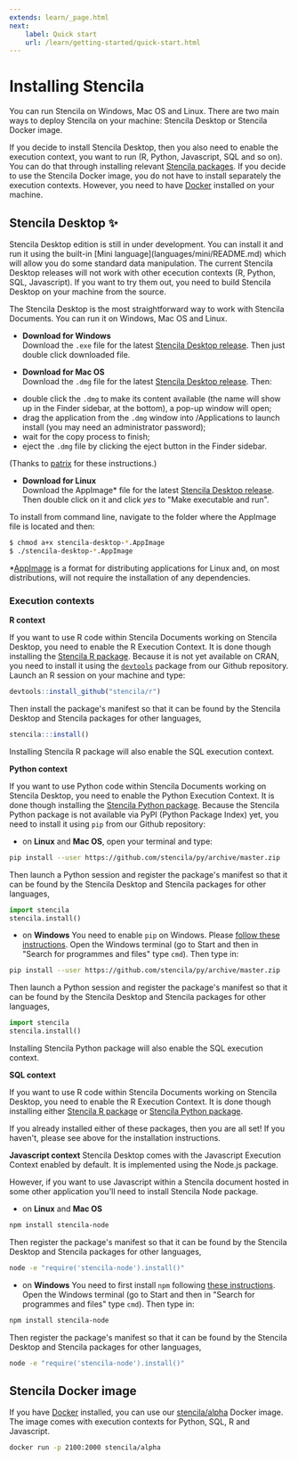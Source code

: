 ```yaml
---
extends: learn/_page.html
next:
    label: Quick start
    url: /learn/getting-started/quick-start.html
---
```


# Installing Stencila

You can run Stencila on Windows, Mac OS and Linux. There are two main ways to deploy Stencila on your machine: Stencila Desktop or Stencila Docker image.

If you decide to install Stencila Desktop, then you also need to enable the execution context, you want to run (R, Python, Javascript, SQL and so on). You can do that through installing relevant [Stencila packages](#execution-contexts). If you decide to use the Stencila Docker image, you do not have to install separately the execution contexts. However, you need to have [Docker](https://docs.docker.com/install/) installed on your machine.


## Stencila Desktop :sparkles:

<p class="tip">Stencila Desktop edition is still in under development. You can install it and run it using the built-in
[Mini language](languages/mini/README.md) which will allow you do some standard data manipulation. The current Stencila Desktop releases will not work with other
ececution contexts (R, Python, SQL, Javascript). If you want to try them out, you need to build Stencila Desktop on your
machine from the source.</p>

The Stencila Desktop is the most straightforward way to work with Stencila Documents. You can run it on Windows, Mac OS and Linux.

 * **Download for Windows** <br/>
 Download the `.exe` file for the latest [Stencila Desktop release]( https://github.com/stencila/desktop/releases). Then just double click downloaded file.

* **Download for Mac OS** <br />
Download the `.dmg` file for the latest [Stencila Desktop release]( https://github.com/stencila/desktop/releases). Then:
 - double click the `.dmg` to make its content available (the name will show up in the Finder sidebar, at the bottom), a pop-up window will open;
 - drag the application from the `.dmg` window into /Applications to launch install (you may need an administrator password);
 - wait for the copy process to finish;
 - eject the `.dmg` file by clicking the eject button in the Finder sidebar.

(Thanks to [patrix](https://apple.stackexchange.com/a/64848) for these instructions.)

* **Download for Linux** <br />
Download the AppImage\* file for the latest [Stencila Desktop release]( https://github.com/stencila/desktop/releases). Then double click on it and
click *yes* to "Make executable and run".

To install from command line, navigate to the folder where the AppImage file is located and then:

```bash
$ chmod a+x stencila-desktop-*.AppImage
$ ./stencila-desktop-*.AppImage
```
   \*[AppImage](http://appimage.org/) is a format for distributing applications for Linux and, on most distributions, will not require the installation of any dependencies.

### Execution contexts

**R context**

If you want to use R code within Stencila Documents working on Stencila Desktop, you need to enable the R Execution Context. It is done though installing the
[Stencila R package](https://github.com/stencila/r).
Because it is not yet available on CRAN, you need to install it using the [`devtools`](https://github.com/hadley/devtools) package from our Github repository.
Launch an R session on your machine and type:

```r
devtools::install_github("stencila/r")
```
Then install the package's manifest so that it can be found by the Stencila Desktop and Stencila packages for other languages,

```r
stencila:::install()
```

Installing Stencila R package will also enable the SQL execution context.

**Python context**

If you want to use Python code within Stencila Documents working on Stencila Desktop, you need to enable the Python Execution Context. It is done though installing the
[Stencila Python package](https://github.com/stencila/py). Because the Stencila Python package is not available via PyPI (Python Package Index) yet, you need to
install it using `pip` from our Github repository:

* on **Linux** and **Mac OS**, open your terminal and type:

```bash
pip install --user https://github.com/stencila/py/archive/master.zip
```

Then launch a Python session and register the package's manifest so that it can be found by the Stencila Desktop and Stencila packages for other languages,

```python
import stencila
stencila.install()
```

* on **Windows**
You need to enable `pip` on Windows. Please [follow these instructions](https://dev.to/el_joft/installing-pip-on-windows). Open the Windows terminal
(go to Start and then in "Search for programmes and files" type `cmd`). Then type in:

```bash
pip install --user https://github.com/stencila/py/archive/master.zip
```

Then launch a Python session and register the package's manifest so that it can be found by the Stencila Desktop and Stencila packages for other languages,

```python
import stencila
stencila.install()
```

Installing Stencila Python package will also enable the SQL execution context.

**SQL context**

If you want to use R code within Stencila Documents working on Stencila Desktop, you need to enable the R Execution Context. It is done though installing either
[Stencila R package](https://github.com/stencila/r) or [Stencila Python package](https://github.com/stencila/py).

If you already installed either of these packages, then you are all set! If you haven't, please see above for the installation instructions.

**Javascript context**
Stencila Desktop comes with the Javascript Execution Context enabled by default. It is implemented using the Node.js package.

However, if you want to use Javascript within a Stencila document hosted in some other application you'll need to install Stencila Node package.

* on **Linux** and **Mac OS**

```bash
npm install stencila-node
```

Then register the package's manifest so that it can be found by the Stencila Desktop and Stencila packages for other languages,

```bash
node -e "require('stencila-node').install()"
```

* on **Windows**
You need to first install `npm` following [these instructions](http://blog.teamtreehouse.com/install-node-js-npm-windows).
Open the Windows terminal (go to Start and then in "Search for programmes and files" type `cmd`). Then type in:

```bash
npm install stencila-node
```

Then register the package's manifest so that it can be found by the Stencila Desktop and Stencila packages for other languages,

```bash
node -e "require('stencila-node').install()"
```


## Stencila Docker image

If you have [Docker](https://docs.docker.com/install/) installed, you can use our [stencila/alpha](https://hub.docker.com/r/stencila/alpha/) Docker image. The image
comes with execution contexts for Python, SQL, R and Javascript.

```sh
docker run -p 2100:2000 stencila/alpha
```

